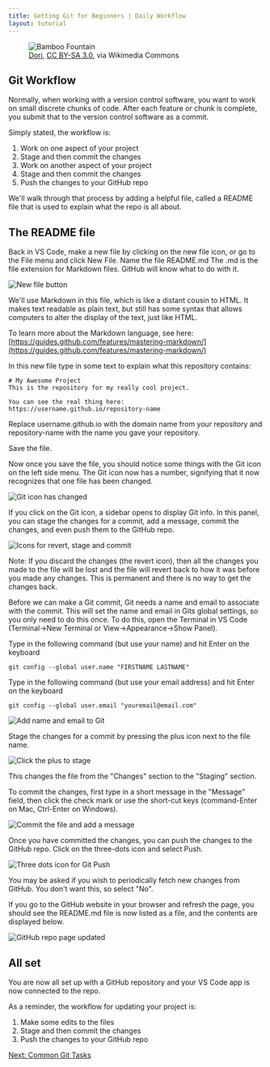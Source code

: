 ```yaml
---
title: Getting Git for Beginners | Daily Workflow
layout: tutorial
---
```


<figure class="top-photo">
  <img src="assets/images/bamboo-fountain.jpg" alt="Bamboo Fountain" />
  <figcaption>
    <a href="https://commons.wikimedia.org/wiki/File:BambooFountain_img_2312.jpg">Dori</a>, <a href="https://creativecommons.org/licenses/by-sa/3.0">CC BY-SA 3.0</a>, via Wikimedia Commons
  </figcaption>
</figure>


## Git Workflow

Normally, when working with a version control software, you want to work on
small discrete chunks of code. After each feature or chunk is complete, you
submit that to the version control software as a commit.

Simply stated, the workflow is:

1.  Work on one aspect of your project
2.  Stage and then commit the changes
3.  Work on another aspect of your project
4.  Stage and then commit the changes
5.  Push the changes to your GitHub repo 

We'll walk through that process by adding a helpful file, called a README file
that is used to explain what the repo is all about.

## The README file

Back in VS Code, make a new file by clicking on the new file icon, or go to the
File menu and click New File. Name the file <span class="terms">README.md</span>
The <span class="terms">.md</span> is the file extension for Markdown files.
GitHub will know what to do with it.

![New file button](assets/images/github-vscode/readme-file.png)

We'll use Markdown in this file, which is like a distant cousin to HTML. It
makes text readable as plain text, but still has some syntax that allows
computers to alter the display of the text, just like HTML.

To learn more about the Markdown language, see here:
[https://guides.github.com/features/mastering-markdown/](https://guides.github.com/features/mastering-markdown/)

In this new file type in some text to explain what this repository contains:


```     
# My Awesome Project
This is the repository for my really cool project.

You can see the real thing here: 
https://username.github.io/repository-name
```

Replace <span class="terms">username.github.io</span> with the domain name from
your repository and <span class="terms">repository-name</span> with the name you
gave your repository.

Save the file.

Now once you save the file, you should notice some things with the Git icon on
the left side menu. The Git icon now has a number, signifying that it now
recognizes that one file has been changed.

![Git icon has changed](assets/images/github-vscode/git-icon-change.png)

If you click on the Git icon, a sidebar opens to display Git info. In this
panel, you can stage the changes for a commit, add a message, commit the
changes, and even push them to the GitHub repo.

![Icons for revert, stage and commit](assets/images/github-vscode/git-icons.png)

Note: If you discard the changes (the revert icon), then all the changes you
made to the file will be lost and the file will revert back to how it was before
you made any changes. This is permanent and there is no way to get the changes
back.

Before we can make a Git commit, Git needs a name and email to associate with
the commit. This will set the name and email in Gits global settings, so you
only need to do this once. To do this, open the Terminal in VS Code
(Terminal->New Terminal or View->Appearance->Show Panel).

Type in the following command (but use your name) and hit Enter on the keyboard

`git config --global user.name "FIRSTNAME LASTNAME"`

Type in the following command (but use your email address) and hit Enter on the keyboard

`git config --global user.email "youremail@email.com"`

![Add name and email to Git](assets/images/github-vscode/git-globals.png)

Stage the changes for a commit by pressing the plus icon next to the file name.

![Click the plus to stage](assets/images/github-vscode/stage-the-file.png)

This changes the file from the "Changes" section to the "Staging" section.

To commit the changes, first type in a short message in the "Message" field,
then click the check mark or use the short-cut keys (command-Enter on Mac,
Ctrl-Enter on Windows).

![Commit the file and add a message](assets/images/github-vscode/commit-the-changes.png)

Once you have committed the changes, you can push the changes to the GitHub
repo. Click on the three-dots icon and select Push.

![Three dots icon for Git Push](assets/images/github-vscode/git-push.png)

You may be asked if you wish to periodically fetch new changes from GitHub. You
don't want this, so select "No".

If you go to the GitHub website in your browser and refresh the page, you should
see the README.md file is now listed as a file, and the contents are displayed
below.

![GitHub repo page updated](assets/images/github-vscode/github-repo-updated.png)

## All set

You are now all set up with a GitHub repository and your VS Code app is now
connected to the repo.

As a reminder, the workflow for updating your project is:

1.  Make some edits to the files
2.  Stage and then commit the changes
3.  Push the changes to your GitHub repo


<a class="button" href="common-git-tasks.html">Next: Common Git Tasks</a>
